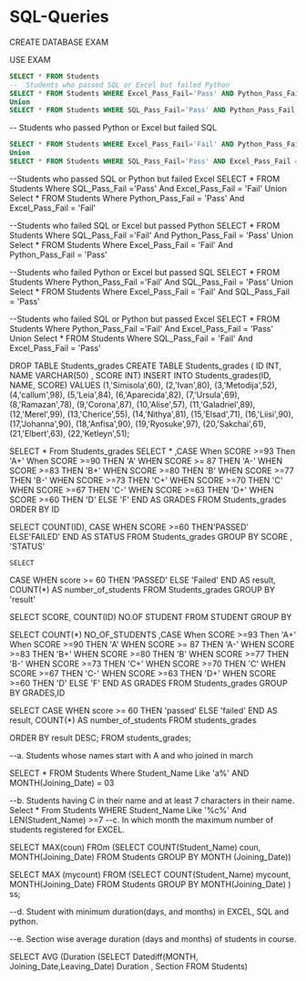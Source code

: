 # SQL-Queries
CREATE DATABASE EXAM

USE EXAM

```sql
SELECT * FROM Students
--  Students who passed SQL or Excel but failed Python
SELECT * FROM Students WHERE Excel_Pass_Fail='Pass' AND Python_Pass_Fail = 'Fail' 
Union 
SELECT * FROM Students WHERE SQL_Pass_Fail='Pass' AND Python_Pass_Fail = 'Fail' 
```

-- Students who passed Python or Excel but failed SQL
```sql
SELECT * FROM Students WHERE Excel_Pass_Fail='Fail' AND Python_Pass_Fail = 'Pass' 
Union 
SELECT * FROM Students WHERE SQL_Pass_Fail='Pass' AND Excel_Pass_Fail = 'Fail'
```
--Students who passed SQL or Python but failed Excel
SELECT * FROM Students Where SQL_Pass_Fail ='Pass' And Excel_Pass_Fail = 'Fail'
Union
Select * FROM Students Where Python_Pass_Fail = 'Pass' And Excel_Pass_Fail = 'Fail'

--Students who failed SQL or Excel but passed Python
SELECT * FROM Students Where SQL_Pass_Fail ='Fail' And Python_Pass_Fail = 'Pass'
Union
Select * FROM Students Where Excel_Pass_Fail = 'Fail' And Python_Pass_Fail = 'Pass'

--Students who failed Python or Excel but passed SQL
SELECT * FROM Students Where Python_Pass_Fail ='Fail' And SQL_Pass_Fail = 'Pass'
Union
Select * FROM Students Where Excel_Pass_Fail = 'Fail' And SQL_Pass_Fail = 'Pass'


--Students who failed SQL or Python but passed Excel
SELECT * FROM Students Where Python_Pass_Fail ='Fail' And Excel_Pass_Fail = 'Pass'
Union
Select * FROM Students Where SQL_Pass_Fail = 'Fail' And Excel_Pass_Fail = 'Pass'

DROP TABLE Students_grades
CREATE TABLE Students_grades ( ID INT, NAME VARCHAR(50) , SCORE INT)
INSERT INTO Students_grades(ID, NAME, SCORE)
VALUES
      (1,'Simisola',60),
	  (2,'Ivan',80),
	  (3,'Metodija',52),
	  (4,'callum',98),
	  (5,'Leia',84),
      (6,'Aparecida',82),
(7,'Ursula',69),
(8,'Ramazan',78),
(9,'Corona',87),
(10,'Alise',57),
(11,'Galadriel',89),
(12,'Merel',99),
(13,'Cherice',55),
(14,'Nithya',81),
(15,'Elsad',71),
(16,'Liisi',90),
(17,'Johanna',90),
(18,'Anfisa',90),
(19,'Ryosuke',97),
(20,'Sakchai',61),
(21,'Elbert',63),
(22,'Ketleyn',51);

SELECT * From Students_grades
SELECT * ,CASE
               When SCORE >=93 Then 'A+'
			   When SCORE >=90 THEN 'A'
			   WHEN SCORE >= 87 THEN 'A-'
			   WHEN SCORE >=83 THEN 'B+'
			   WHEN SCORE >=80 THEN 'B'
			   WHEN SCORE >=77 THEN 'B-'
			   WHEN SCORE >=73 THEN 'C+'
			   WHEN SCORE >=70 THEN 'C'
			   WHEN SCORE >=67 THEN 'C-'
			   WHEN SCORE >=63 THEN 'D+'
			   WHEN SCORE >=60 THEN 'D'
			   ELSE 'F'
			   END AS GRADES
	FROM Students_grades
	ORDER BY ID


SELECT COUNT(ID), 
                CASE WHEN SCORE >=60 THEN'PASSED'
				ELSE'FAILED'
				END AS STATUS
	FROM Students_grades
	GROUP BY  SCORE , 'STATUS'

	SELECT
CASE
WHEN score >= 60
THEN 'PASSED'
ELSE 'Failed'
END AS result,
COUNT(*) AS number_of_students
FROM Students_grades
GROUP BY 'result'



SELECT SCORE, COUNT(ID) NO.OF STUDENT FROM STUDENT GROUP BY 

SELECT COUNT(*) NO_OF_STUDENTS  ,CASE
               When SCORE >=93 Then 'A+'
			   When SCORE >=90 THEN 'A'
			   WHEN SCORE >= 87 THEN 'A-'
			   WHEN SCORE >=83 THEN 'B+'
			   WHEN SCORE >=80 THEN 'B'
			   WHEN SCORE >=77 THEN 'B-'
			   WHEN SCORE >=73 THEN 'C+'
			   WHEN SCORE >=70 THEN 'C'
			   WHEN SCORE >=67 THEN 'C-'
			   WHEN SCORE >=63 THEN 'D+'
			   WHEN SCORE >=60 THEN 'D'
			   ELSE 'F'
			   END AS GRADES
	FROM Students_grades
	GROUP BY GRADES,ID


SELECT
CASE
WHEN score >= 60
THEN 'passed'
ELSE 'failed'
END AS result,
COUNT(*) AS number_of_students
FROM students_grades

ORDER BY result DESC;
FROM students_grades;

--a.	Students whose names start with A and who joined in march
 
 SELECT * FROM Students Where Student_Name Like 'a%' AND MONTH(Joining_Date) = 03


--b.	Students having C in their name and at least 7 characters in their name.
Select * From Students WHERE Student_Name Like '%c%' And LEN(Student_Name) >=7
--c.	In which month the maximum number of students registered for EXCEL.

SELECT MAX(coun) FROm
(SELECT COUNT(Student_Name) coun, MONTH(Joining_Date) FROM Students GROUP BY MONTH (Joining_Date))

SELECT MAX (mycount) 
FROM (SELECT COUNT(Student_Name) mycount, MONTH(Joining_Date) 
FROM Students
GROUP BY MONTH(Joining_Date)
) ss;

--d.	Student with minimum duration(days, and months) in EXCEL, SQL and python.





--e.	Section wise average duration (days and months) of students in course.

SELECT AVG (Duration (SELECT Datediff(MONTH, Joining_Date,Leaving_Date) Duration , Section FROM Students) 
